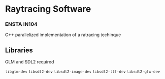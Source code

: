 # Raytracing Software
### ENSTA IN104

C++ parallelized implementation of a ratracing techinque

## Libraries

GLM and SDL2 required

`libglm-dev`
`libsdl2-dev`
`libsdl2-image-dev`
`libsdl2-ttf-dev`
`libsdl2-gfx-dev`
